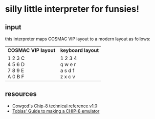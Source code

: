 # silly little interpreter for funsies!

## input
this interpreter maps COSMAC VIP layout to a modern layout as follows:
<table>
<tr>
<td><b>COSMAC VIP layout</td>
<td><b>keyboard layout</td>
</tr>

<tr>
<td>
1 2 3 C <br>
4 5 6 D <br>
7 8 9 E <br>
A 0 B F <br>
</td>
<td>
1 2 3 4 <br>
q w e r <br>
a s d f <br>
z x c v <br>
</td>
</tr>
</table>


## resources
- [Cowgod's Chip-8 technical reference v1.0](http://devernay.free.fr/hacks/chip8/C8TECH10.HTM#Cxkk)
- [Tobias' Guide to making a CHIP-8 emulator](https://tobiasvl.github.io/blog/write-a-chip-8-emulator/)
